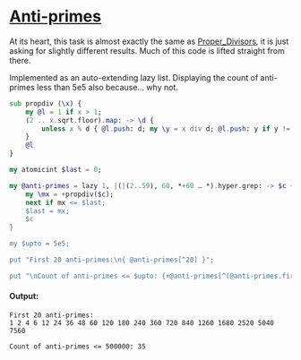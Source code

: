 [1]: https://rosettacode.org/wiki/Anti-primes

# [Anti-primes][1]

At its heart, this task is almost exactly the same as [Proper_Divisors](https://rosettacode.org/wiki/Proper_Divisors), it is just asking for slightly different results. Much of this code is lifted straight from there.



Implemented as an auto-extending lazy list. Displaying the count of anti-primes less than 5e5 also because... why not.

```raku
sub propdiv (\x) {
    my @l = 1 if x > 1;
    (2 .. x.sqrt.floor).map: -> \d {
        unless x % d { @l.push: d; my \y = x div d; @l.push: y if y != d }
    }
    @l
}

my atomicint $last = 0;

my @anti-primes = lazy 1, |(|(2..59), 60, *+60 … *).hyper.grep: -> $c {
    my \mx = +propdiv($c);
    next if mx <= $last;
    $last = mx;
    $c
}

my $upto = 5e5;

put "First 20 anti-primes:\n{ @anti-primes[^20] }";

put "\nCount of anti-primes <= $upto: {+@anti-primes[^(@anti-primes.first: * > $upto, :k)]}";
```

#### Output:
```
First 20 anti-primes:
1 2 4 6 12 24 36 48 60 120 180 240 360 720 840 1260 1680 2520 5040 7560

Count of anti-primes <= 500000: 35
```
